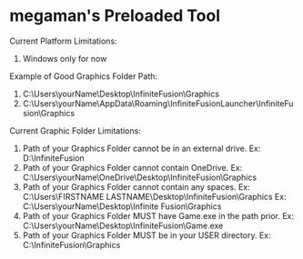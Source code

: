 # megaman's Preloaded Tool

Current Platform Limitations:
1. Windows only for now

Example of Good Graphics Folder Path: 
1. C:\Users\yourName\Desktop\InfiniteFusion\Graphics
2. C:\Users\yourName\AppData\Roaming\InfiniteFusionLauncher\InfiniteFusion\Graphics

Current Graphic Folder Limitations:
1. Path of your Graphics Folder cannot be in an external drive.
   Ex: D:\InfiniteFusion
2. Path of your Graphics Folder cannot contain OneDrive.
   Ex: C:\Users\yourName\OneDrive\Desktop\InfiniteFusion\Graphics  
5. Path of your Graphics Folder cannot contain any spaces.
   Ex: C:\Users\FIRSTNAME LASTNAME\Desktop\InfiniteFusion\Graphics
   Ex: C:\Users\yourName\Desktop\Infinite Fusion\Graphics
7. Path of your Graphics Folder MUST have Game.exe in the path prior.
   Ex: C:\Users\yourName\Desktop\InfiniteFusion\Game.exe
9. Path of your Graphics Folder MUST be in your USER directory.
   Ex: C:\InfiniteFusion\Graphics
